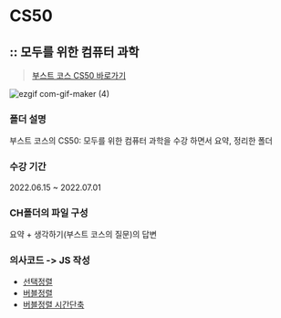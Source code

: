 # CS50
## :: 모두를 위한 컴퓨터 과학
> [부스트 코스 CS50 바로가기](https://www.boostcourse.org/cs112)

![ezgif com-gif-maker (4)](https://user-images.githubusercontent.com/87258182/175448284-5833c7c5-4ec5-45c3-8d15-a300c5efb096.gif)
### 폴더 설명
부스트 코스의 CS50: 모두를 위한 컴퓨터 과학을 수강 하면서 요약, 정리한 폴더

### 수강 기간
2022.06.15 ~ 2022.07.01

### CH폴더의 파일 구성
요약 + 생각하기(부스트 코스의 질문)의 답변 

### 의사코드 -> JS 작성
- [선택정렬](https://github.com/SaeWooKKang/study-file/blob/master/CS/CS50/CH_4_%EC%95%8C%EA%B3%A0%EB%A6%AC%EC%A6%98/5_%EC%84%A0%ED%83%9D_%EC%A0%95%EB%A0%AC.md)
- [버블정렬](https://github.com/SaeWooKKang/study-file/blob/master/CS/CS50/CH_4_%EC%95%8C%EA%B3%A0%EB%A6%AC%EC%A6%98/4_%EB%B2%84%EB%B8%94_%EC%A0%95%EB%A0%AC.md)
- [버블정렬 시간단축](https://github.com/SaeWooKKang/study-file/blob/master/CS/CS50/CH_4_%EC%95%8C%EA%B3%A0%EB%A6%AC%EC%A6%98/6_%EC%A0%95%EB%A0%AC%EC%95%8C%EA%B3%A0%EB%A6%AC%EC%A6%98%EC%9D%98%EC%8B%A4%ED%96%89%EC%8B%9C%EA%B0%84.md)
